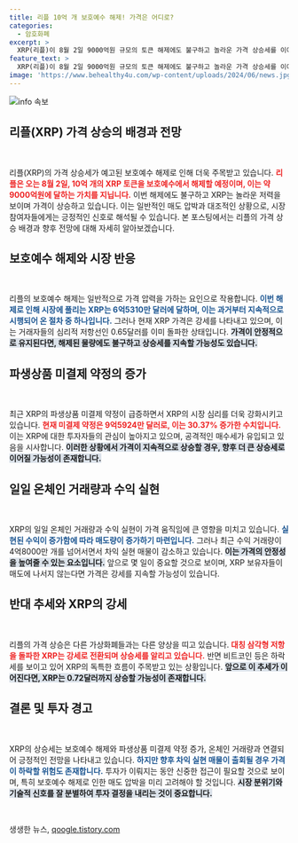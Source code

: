 ```yaml
---
title: 리플 10억 개 보호예수 해제! 가격은 어디로?
categories:
  - 암호화폐
excerpt: >
  XRP(리플)이 8월 2일 9000억원 규모의 토큰 해제에도 불구하고 놀라운 가격 상승세를 이어가고 있습니다. 과거와는 다른 움직임을 보여주는 이 현상은 차익 실현 매물이 줄어들고 미결제 약정 증가에 힘입은 것으로, 곧 0.72달러 도달 가능성도 점쳐집니다.
feature_text: >
  XRP(리플)이 8월 2일 9000억원 규모의 토큰 해제에도 불구하고 놀라운 가격 상승세를 이어가고 있습니다. 과거와는 다른 움직임을 보여주는 이 현상은 차익 실현 매물이 줄어들고 미결제 약정 증가에 힘입은 것으로, 곧 0.72달러 도달 가능성도 점쳐집니다.
image: 'https://www.behealthy4u.com/wp-content/uploads/2024/06/news.jpg'
---
```


<p><img src="https://www.behealthy4u.com/wp-content/uploads/2024/06/news.jpg" alt="info 속보" /></p>

<h2 data-ke-size="size26">리플(XRP) 가격 상승의 배경과 전망</h2>

<p data-ke-size="size16">&nbsp;</p>

<p>리플(XRP)의 가격 상승세가 예고된 보호예수 해제로 인해 더욱 주목받고 있습니다. <b><span style="color: #ee2323;">리플은 오는 8월 2일, 10억 개의 XRP 토큰을 보호예수에서 해제할 예정이며, 이는 약 9000억원에 달하는 가치를 지닙니다.</span></b> 이번 해제에도 불구하고 XRP는 놀라운 저력을 보이며 가격이 상승하고 있습니다. 이는 일반적인 매도 압박과 대조적인 상황으로, 시장 참여자들에게는 긍정적인 신호로 해석될 수 있습니다. 본 포스팅에서는 리플의 가격 상승 배경과 향후 전망에 대해 자세히 알아보겠습니다.</p>

<h2 data-ke-size="size26">보호예수 해제와 시장 반응</h2>

<p data-ke-size="size16">&nbsp;</p>

<p>리플의 보호예수 해제는 일반적으로 가격 압력을 가하는 요인으로 작용합니다. <b><span style="color: #1a5490;">이번 해제로 인해 시장에 풀리는 XRP는 6억5310만 달러에 달하며, 이는 과거부터 지속적으로 시행되어 온 절차 중 하나입니다.</span></b> 그러나 현재 XRP 가격은 강세를 나타내고 있으며, 이는 거래자들의 심리적 저항선인 0.65달러를 이미 돌파한 상태입니다. <b><span style="background-color: #21538527;">가격이 안정적으로 유지된다면, 해제된 물량에도 불구하고 상승세를 지속할 가능성도 있습니다.</span></b></p>

<h2 data-ke-size="size26">파생상품 미결제 약정의 증가</h2>

<p data-ke-size="size16">&nbsp;</p>

<p>최근 XRP의 파생상품 미결제 약정이 급증하면서 XRP의 시장 심리를 더욱 강화시키고 있습니다. <b><span style="color: #ee2323;">현재 미결제 약정은 9억5924만 달러로, 이는 30.37% 증가한 수치입니다.</span></b> 이는 XRP에 대한 투자자들의 관심이 높아지고 있으며, 공격적인 매수세가 유입되고 있음을 시사합니다. <b><span style="background-color: #21538527;">이러한 상황에서 가격이 지속적으로 상승할 경우, 향후 더 큰 상승세로 이어질 가능성이 존재합니다.</span></b></p>

<h2 data-ke-size="size26">일일 온체인 거래량과 수익 실현</h2>

<p data-ke-size="size16">&nbsp;</p>

<p>XRP의 일일 온체인 거래량과 수익 실현이 가격 움직임에 큰 영향을 미치고 있습니다. <b><span style="color: #1a5490;">실현된 수익이 증가함에 따라 매도량이 증가하기 마련입니다.</span></b> 그러나 최근 수익 거래량이 4억8000만 개를 넘어서면서 차익 실현 매물이 감소하고 있습니다. <b><span style="background-color: #21538527;">이는 가격의 안정성을 높여줄 수 있는 요소입니다.</span></b> 앞으로 몇 일이 중요할 것으로 보이며, XRP 보유자들이 매도에 나서지 않는다면 가격은 강세를 지속할 가능성이 있습니다.</p>

<h2 data-ke-size="size26">반대 추세와 XRP의 강세</h2>

<p data-ke-size="size16">&nbsp;</p>

<p>리플의 가격 상승은 다른 가상화폐들과는 다른 양상을 띠고 있습니다. <b><span style="color: #ee2323;">대칭 삼각형 저항을 돌파한 XRP는 강세로 전환되며 상승세를 알리고 있습니다.</span></b> 반면 비트코인 등은 하락세를 보이고 있어 XRP의 독특한 흐름이 주목받고 있는 상황입니다. <b><span style="background-color: #21538527;">앞으로 이 추세가 이어진다면, XRP는 0.72달러까지 상승할 가능성이 존재합니다.</span></b></p>

<h2 data-ke-size="size26">결론 및 투자 경고</h2>

<p data-ke-size="size16">&nbsp;</p>

<p>XRP의 상승세는 보호예수 해제와 파생상품 미결제 약정 증가, 온체인 거래량과 연결되어 긍정적인 전망을 나타내고 있습니다. <b><span style="color: #1a5490;">하지만 향후 차익 실현 매물이 출회될 경우 가격이 하락할 위험도 존재합니다.</span></b> 투자가 이뤄지는 동안 신중한 접근이 필요할 것으로 보이며, 특히 보호예수 해제로 인한 매도 압박을 미리 고려해야 할 것입니다. <b><span style="background-color: #21538527;">시장 분위기와 기술적 신호를 잘 분별하여 투자 결정을 내리는 것이 중요합니다.</span></b></p>

<p data-ke-size="size16">&nbsp;</p>
생생한 뉴스, <a href="https://qoogle.tistory.com" rel="dofollow">qoogle.tistory.com</a>


